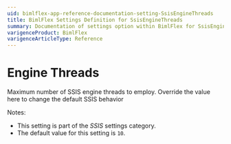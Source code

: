 ```yaml
---
uid: bimlflex-app-reference-documentation-setting-SsisEngineThreads
title: BimlFlex Settings Definition for SsisEngineThreads
summary: Documentation of settings option within BimlFlex for SsisEngineThreads
varigenceProduct: BimlFlex
varigenceArticleType: Reference
---
```


# Engine Threads

Maximum number of SSIS engine threads to employ. Override the value here to change the default SSIS behavior

Notes:

* This setting is part of the *SSIS* settings category.
* The default value for this setting is `10`.
